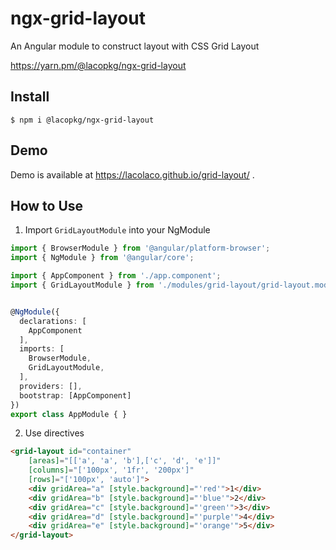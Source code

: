 # ngx-grid-layout

An Angular module to construct layout with CSS Grid Layout

https://yarn.pm/@lacopkg/ngx-grid-layout

## Install

```
$ npm i @lacopkg/ngx-grid-layout
```

## Demo

Demo is available at https://lacolaco.github.io/grid-layout/ .

## How to Use

 1. Import `GridLayoutModule` into your NgModule

```ts
import { BrowserModule } from '@angular/platform-browser';
import { NgModule } from '@angular/core';

import { AppComponent } from './app.component';
import { GridLayoutModule } from './modules/grid-layout/grid-layout.module';


@NgModule({
  declarations: [
    AppComponent
  ],
  imports: [
    BrowserModule,
    GridLayoutModule,
  ],
  providers: [],
  bootstrap: [AppComponent]
})
export class AppModule { }
```

 2. Use directives

```html
<grid-layout id="container" 
    [areas]="[['a', 'a', 'b'],['c', 'd', 'e']]" 
    [columns]="['100px', '1fr', '200px']" 
    [rows]="['100px', 'auto']">
    <div gridArea="a" [style.background]="'red'">1</div>
    <div gridArea="b" [style.background]="'blue'">2</div>
    <div gridArea="c" [style.background]="'green'">3</div>
    <div gridArea="d" [style.background]="'purple'">4</div>
    <div gridArea="e" [style.background]="'orange'">5</div>
</grid-layout>
```
